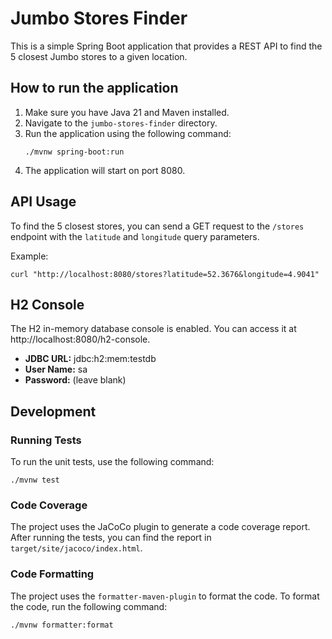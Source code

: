 # Jumbo Stores Finder

This is a simple Spring Boot application that provides a REST API to find the 5 closest Jumbo stores to a given location.

## How to run the application

1.  Make sure you have Java 21 and Maven installed.
2.  Navigate to the `jumbo-stores-finder` directory.
3.  Run the application using the following command:
    ```
    ./mvnw spring-boot:run
    ```
4.  The application will start on port 8080.

## API Usage

To find the 5 closest stores, you can send a GET request to the `/stores` endpoint with the `latitude` and `longitude` query parameters.

Example:

```
curl "http://localhost:8080/stores?latitude=52.3676&longitude=4.9041"
```

## H2 Console

The H2 in-memory database console is enabled. You can access it at http://localhost:8080/h2-console.

- **JDBC URL:** jdbc:h2:mem:testdb
- **User Name:** sa
- **Password:** (leave blank)

## Development

### Running Tests

To run the unit tests, use the following command:

```
./mvnw test
```

### Code Coverage

The project uses the JaCoCo plugin to generate a code coverage report. After running the tests, you can find the report in `target/site/jacoco/index.html`.

### Code Formatting

The project uses the `formatter-maven-plugin` to format the code. To format the code, run the following command:

```
./mvnw formatter:format
``` 